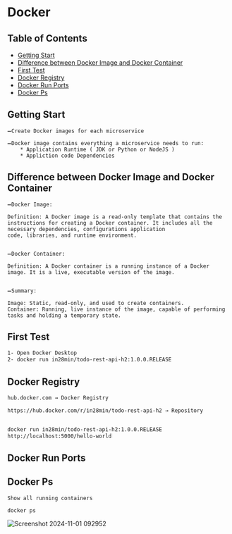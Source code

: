 # Docker

## Table of Contents

* [Getting Start](#getting-start)
* [Difference between Docker Image and Docker Container](#difference-between-docker-image-and-docker-container)
* [First Test](#first-test)
* [Docker Registry](#docker-registry)
* [Docker Run Ports](#docker-run-ports)
* [Docker Ps](#docker-ps)


## Getting Start

```
➖Create Docker images for each microservice

➖Docker image contains everything a microservice needs to run: 
    * Application Runtime ( JDK or Python or NodeJS ) 
    * Appliction code Dependencies
```

## Difference between Docker Image and Docker Container

```
➖Docker Image:

Definition: A Docker image is a read-only template that contains the instructions for creating a Docker container. It includes all the necessary dependencies, configurations application
code, libraries, and runtime environment.


➖Docker Container:

Definition: A Docker container is a running instance of a Docker image. It is a live, executable version of the image.


➖Summary:

Image: Static, read-only, and used to create containers.
Container: Running, live instance of the image, capable of performing tasks and holding a temporary state.
```

## First Test

```bash
1- Open Docker Desktop
2- docker run in28min/todo-rest-api-h2:1.0.0.RELEASE
```

## Docker Registry

```bash
hub.docker.com → Docker Registry

https://hub.docker.com/r/in28min/todo-rest-api-h2 → Repository


docker run in28min/todo-rest-api-h2:1.0.0.RELEASE
http://localhost:5000/hello-world
```

## Docker Run Ports

## Docker Ps

`Show all running containers`
```
docker ps
```
![Screenshot 2024-11-01 092952](https://github.com/user-attachments/assets/77d83aaa-0dda-4626-bd89-2c435c661a0d)
